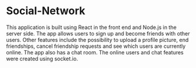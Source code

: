 # Social-Network

This application is built using React in the front end and Node.js in the server side. The app allows users to sign up and become friends with other users. Other features include the possibility to upload a profile picture, end friendships, cancel friendship requests and see which users are currently online. The app also has a chat room. The online users and chat features were created using socket.io. 
